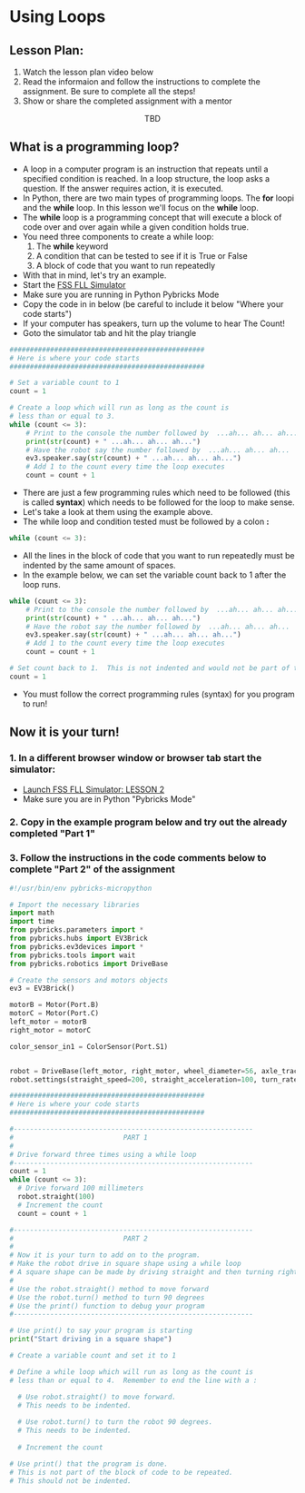 # Using Loops

## Lesson Plan:
1. Watch the lesson plan video below
2. Read the informaion and follow the instructions to complete the assignment.  Be sure to complete all the steps!
3. Show or share the completed assignment with a mentor

<p align="center">
TBD
</p>

## What is a programming loop?
 * A loop in a computer program is an instruction that repeats until a specified condition is reached. In a loop structure, the loop asks a question. If the answer requires action, it is executed.
 * In Python, there are two main types of programming loops.  The **for** loopi and the **while** loop.  In this lesson we'll focus on the **while** loop.
 * The **while** loop is a programming concept that will execute a block of code over and over again while a given condition holds true.
 * You need three components to create a while loop:
   1. The **while** keyword
   2. A condition that can be tested to see if it is True or False
   3. A block of code that you want to run repeatedly
 * With that in mind, let's try an example.  
 * Start the [FSS FLL Simulator](https://fssfll.github.io/gears/public/index.html?worldJSON=https%3A%2F%2Ffssfll.github.io%2Ffssfll%2Flessons%2Flesson1%2Flesson1.json)
 * Make sure you are running in Python Pybricks Mode
 * Copy the code in in below (be careful to include it below "Where your code starts")
 * If your computer has speakers, turn up the volume to hear The Count!
 * Goto the simulator tab and hit the play triangle

```python
################################################
# Here is where your code starts
################################################

# Set a variable count to 1
count = 1

# Create a loop which will run as long as the count is
# less than or equal to 3.
while (count <= 3):
    # Print to the console the number followed by  ...ah... ah... ah...
    print(str(count) + " ...ah... ah... ah...")
    # Have the robot say the number followed by  ...ah... ah... ah...
    ev3.speaker.say(str(count) + " ...ah... ah... ah...")
    # Add 1 to the count every time the loop executes
    count = count + 1
```

* There are just a few programming rules which need to be followed (this is called **syntax**) which needs to be followed for the loop to make sense.
* Let's take a look at them using the example above.
* The while loop and condition tested must be followed by a colon **:**

```python
while (count <= 3):
```

* All the lines in the block of code that you want to run repeatedly must be indented by the same amount of spaces.
* In the example below, we can set the variable count back to 1 after the loop runs.

```python
while (count <= 3):
    # Print to the console the number followed by  ...ah... ah... ah...
    print(str(count) + " ...ah... ah... ah...")
    # Have the robot say the number followed by  ...ah... ah... ah...
    ev3.speaker.say(str(count) + " ...ah... ah... ah...")
    # Add 1 to the count every time the loop executes
    count = count + 1

# Set count back to 1.  This is not indented and would not be part of the while loop above.
count = 1
```

* You must follow the correct programming rules (syntax) for you program to run! 

## Now it is your turn!

### 1. In a different browser window or browser tab start the simulator: 

  * [Launch FSS FLL Simulator: LESSON 2](https://fssfll.github.io/gears/public/index.html?worldJSON=https%3A%2F%2Ffssfll.github.io%2Ffssfll%2Flessons%2Flesson1%2Flesson1.json)
  * Make sure you are in Python "Pybricks Mode"

### 2. Copy in the example program below and try out the already completed "Part 1"

### 3. Follow the instructions in the code comments below to complete "Part 2" of the assignment

```python
#!/usr/bin/env pybricks-micropython

# Import the necessary libraries
import math
import time
from pybricks.parameters import *
from pybricks.hubs import EV3Brick
from pybricks.ev3devices import *
from pybricks.tools import wait
from pybricks.robotics import DriveBase

# Create the sensors and motors objects
ev3 = EV3Brick()

motorB = Motor(Port.B)
motorC = Motor(Port.C)
left_motor = motorB
right_motor = motorC

color_sensor_in1 = ColorSensor(Port.S1)


robot = DriveBase(left_motor, right_motor, wheel_diameter=56, axle_track=108)
robot.settings(straight_speed=200, straight_acceleration=100, turn_rate=100, turn_acceleration=100)

################################################
# Here is where your code starts
################################################

#-----------------------------------------------------------
#                           PART 1
#
# Drive forward three times using a while loop
#-----------------------------------------------------------
count = 1
while (count <= 3):
  # Drive forward 100 millimeters
  robot.straight(100)
  # Increment the count
  count = count + 1

#-----------------------------------------------------------
#                           PART 2
#
# Now it is your turn to add on to the program.
# Make the robot drive in square shape using a while loop
# A square shape can be made by driving straight and then turning right 4 times
#
# Use the robot.straight() method to move forward
# Use the robot.turn() method to turn 90 degrees
# Use the print() function to debug your program
#-----------------------------------------------------------

# Use print() to say your program is starting
print("Start driving in a square shape")

# Create a variable count and set it to 1

# Define a while loop which will run as long as the count is
# less than or equal to 4.  Remember to end the line with a :

  # Use robot.straight() to move forward.  
  # This needs to be indented.
  
  # Use robot.turn() to turn the robot 90 degrees. 
  # This needs to be indented.
  
  # Increment the count

# Use print() that the program is done.
# This is not part of the block of code to be repeated.
# This should not be indented.


```


